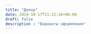 ```yaml
---
title: "Декор"
date: 2019-10-17T11:22:16+06:00
draft: false
description : "Варианты оформления"
---
```

